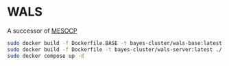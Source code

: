 # WALS

A successor of [MESOCP](https://github.com/bayes-cluster/MESOCP)

```bash
sudo docker build -f Dockerfile.BASE -t bayes-cluster/wals-base:latest ./
sudo docker build -f Dockerfile -t bayes-cluster/wals-server:latest ./
sudo docker compose up -d 
```